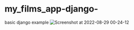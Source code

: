 # my_films_app-django-
basic django example
![Screenshot at 2022-08-29 00-24-12](https://user-images.githubusercontent.com/101009145/187095259-fea6fe13-fc72-41a5-aecc-70156cd75d54.png)
